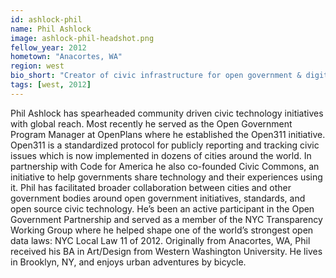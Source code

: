 ```yaml
---
id: ashlock-phil
name: Phil Ashlock
image: ashlock-phil-headshot.png
fellow_year: 2012
hometown: "Anacortes, WA"
region: west
bio_short: "Creator of civic infrastructure for open government & digital services. Co-author of the Open311 standard and Chief Architect at Data.gov"
tags: [west, 2012]
---
```

Phil Ashlock has spearheaded community driven civic technology initiatives with global reach. Most recently he served as the Open Government Program Manager at OpenPlans where he established the Open311 initiative. Open311 is a standardized protocol for publicly reporting and tracking civic issues which is now implemented in dozens of cities around the world. In partnership with Code for America he also co-founded Civic Commons, an initiative to help governments share technology and their experiences using it. Phil has facilitated broader collaboration between cities and other government bodies around open government initiatives, standards, and open source civic technology. He’s been an active participant in the Open Government Partnership and served as a member of the NYC Transparency Working Group where he helped shape one of the world’s strongest open data laws: NYC Local Law 11 of 2012. Originally from Anacortes, WA, Phil received his BA in Art/Design from Western Washington University. He lives in Brooklyn, NY, and enjoys urban adventures by bicycle.

